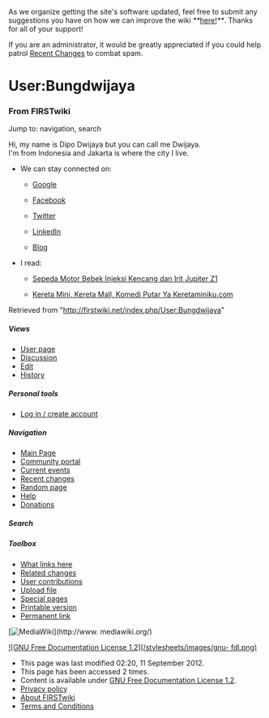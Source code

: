 As we organize getting the site's software updated, feel free to submit any
suggestions you have on how we can improve the wiki
_**_[here!](/index.php/User:Hallry/Suggestions "User:Hallry/Suggestions"
)_**_. Thanks for all of your support!

If you are an administrator, it would be greatly appreciated if you could help
patrol [Recent Changes](/index.php/Special:Recentchanges
"Special:Recentchanges" ) to combat spam.

# User:Bungdwijaya

### From FIRSTwiki

Jump to: navigation, search

Hi, my name is Dipo Dwijaya but you can call me Dwijaya.  
I'm from Indonesia and Jakarta is where the city I live.  

  * We can stay connected on:  

    * [Google](https://plus.google.com/105994796246310376478 "https://plus.google.com/105994796246310376478" )  

    * [Facebook](http://www.facebook.com/Dwijayas "http://www.facebook.com/Dwijayas" )  

    * [Twitter](http://twitter.com/dwijayas "http://twitter.com/dwijayas" )  

    * [LinkedIn](http://id.linkedin.com/in/dwijayas "http://id.linkedin.com/in/dwijayas" )  

    * [Blog](http://mainblogdj.blogspot.com/2012/09/sitemap.html "http://mainblogdj.blogspot.com/2012/09/sitemap.html" )  

  * I read:  

    * [Sepeda Motor Bebek Injeksi Kencang dan Irit Jupiter Z1](http://infoprodukjasa.blogspot.com/2012/09/sepedamotorbebekinjeksijupiterz1.html "http://infoprodukjasa.blogspot.com/2012/09/sepedamotorbebekinjeksijupiterz1.html" )  

    * [Kereta Mini, Kereta Mall, Komedi Putar Ya Keretaminiku.com](http://infoprodukjasa.blogspot.com/2012/09/keretaminikeretamallkomediputarkeretami.html "http://infoprodukjasa.blogspot.com/2012/09/keretaminikeretamallkomediputarkeretami.html" )

Retrieved from "<http://firstwiki.net/index.php/User:Bungdwijaya>"

##### Views

  * [User page](/index.php/User:Bungdwijaya)
  * [Discussion](/index.php?title=User_talk:Bungdwijaya&action=edit)
  * [Edit](/index.php?title=User:Bungdwijaya&action=edit)
  * [History](/index.php?title=User:Bungdwijaya&action=history)

##### Personal tools

  * [Log in / create account](/index.php?title=Special:Userlogin&returnto=User:Bungdwijaya)

[](/index.php/Main_Page "Main Page" )

##### Navigation

  * [Main Page](/index.php/Main_Page)
  * [Community portal](/index.php/FIRSTwiki:Community_portal)
  * [Current events](/index.php/Current_events)
  * [Recent changes](/index.php/Special:Recentchanges)
  * [Random page](/index.php/Special:Random)
  * [Help](/index.php/FIRSTwiki:Help)
  * [Donations](/index.php/FIRSTwiki:Site_support)

##### Search



##### Toolbox

  * [What links here](/index.php/Special:Whatlinkshere/User:Bungdwijaya)
  * [Related changes](/index.php/Special:Recentchangeslinked/User:Bungdwijaya)
  * [User contributions](/index.php/Special:Contributions/Bungdwijaya)
  * [Upload file](/index.php/Special:Upload)
  * [Special pages](/index.php/Special:Specialpages)
  * [Printable version](/index.php?title=User:Bungdwijaya&printable=yes)
  * [Permanent link](/index.php?title=User:Bungdwijaya&oldid=661850)

[![MediaWiki](/skins/common/images/poweredby_mediawiki_88x31.png)](http://www.
mediawiki.org/)

[![GNU Free Documentation License 1.2](/stylesheets/images/gnu-
fdl.png)](http://www.gnu.org/copyleft/fdl.html)

  * This page was last modified 02:20, 11 September 2012.
  * This page has been accessed 2 times.
  * Content is available under [GNU Free Documentation License 1.2](http://www.gnu.org/copyleft/fdl.html "http://www.gnu.org/copyleft/fdl.html" ).
  * [Privacy policy](/index.php/FIRSTwiki:Privacy_policy "FIRSTwiki:Privacy policy" )
  * [About FIRSTwiki](/index.php/FIRSTwiki:About "FIRSTwiki:About" )
  * [Terms and Conditions](/index.php/FIRSTwiki:Terms_and_conditions "FIRSTwiki:Terms and conditions" )

